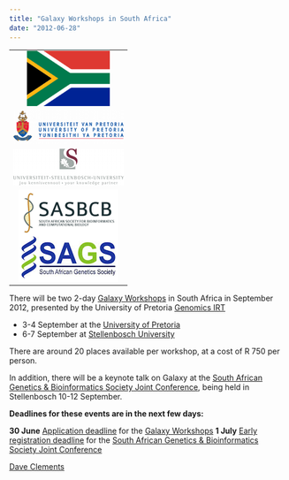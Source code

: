 ```yaml
---
title: "Galaxy Workshops in South Africa"
date: "2012-06-28"
---
```

<div class='right'>
<table>
  <tr>
    <td style=" text-align: center; border: none;"> <img src="/src/news/galaxy-workshops-in-south-africa/SouthAfricaFlag.png" alt="" width="150" /> </td>
  </tr>
  <tr>
    <td style=" text-align: center; border: none;"> <a href='http://www.up.ac.za/'><img src="/src/images/logos/UPretoriaWide.png" alt="University of Pretoria" width="200" /></a> </td>
  </tr>
  <tr>
    <td style=" text-align: center; border: none;"> <a href='http://www.sun.ac.za/'><img src="/src/images/logos/StellenboschUWide.png" alt="Stellenbosch University"  /></a> </td>
  </tr>
  <tr>
    <td style=" text-align: center; border: none;"> <a href='http://genetics.cmc-uct.co.za/'><img src="/src/images/logos/SASBCB_SAGS.png" alt="outh African Genetics & Bioinformatics Society Joint Conference"  /></a> </td>
  </tr>
</table>

</div>

There will be two 2-day [Galaxy Workshops](http://genetics.cmc-uct.co.za/?page_id=79) in South Africa in September 2012, presented by the University of Pretoria [Genomics IRT](http://web.up.ac.za/default.asp?ipkCategoryID=17741) 

* 3-4 September at the [University of Pretoria](http://www.up.ac.za/)
* 6-7 September at [Stellenbosch University](http://www.sun.ac.za/)

There are around 20 places available per workshop, at a cost of R 750 per person.

In addition, there will be a keynote talk on Galaxy at the [South African Genetics & Bioinformatics Society Joint Conference](http://genetics.cmc-uct.co.za/), being held in Stellenbosch 10-12 September.  

**Deadlines for these events are in the next few days:**

 **30&nbsp;June**
  [Application deadline](http://ix.bi.up.ac.za:8086/#workshops) for the [Galaxy Workshops](http://genetics.cmc-uct.co.za/?page_id=79)
 **1 July**
  [Early registration deadline](http://genetics.cmc-uct.co.za/?page_id=7) for the [South African Genetics & Bioinformatics Society Joint Conference](http://genetics.cmc-uct.co.za/)

[Dave Clements](/src/people/dave-clements/index.md)


